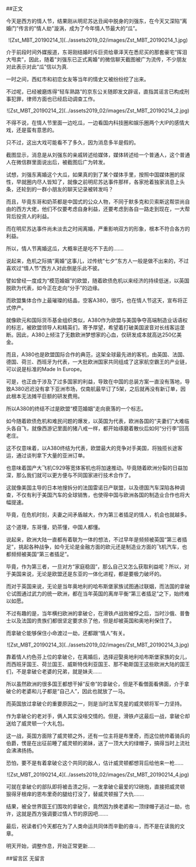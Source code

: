 ##正文

今天是西方的情人节，结果刚从明尼苏达丑闻中脱身的刘强东，在今天又深陷“离婚门”传言的"情人劫"漩涡，成为了今年情人节最大的“瓜”。

 <div align="center">![Zst_MBT_20190214_1](../assets2019_02/images/Zst_MBT_20190214_1.jpg)</div>

介于前段时间外媒报道，东哥刚结婚时斥巨资给章泽天在悉尼买的那套豪宅“挥泪大甩卖”，因此，随着"刘强东已正式离婚"的微信聊天截图被广为流传，不少朋友对此表示对此“瓜”信以为真.

一时之间，西虹市和初恋女友等当年的情史又被纷纷挖了出来。

不过呢，已经被磨炼得“轻车熟路”的京东公关随即发文辟谣，直指其谣言已构成刑事犯罪，律师方面也已经启动调查工作。

 <div align="center">![Zst_MBT_20190214_2](../assets2019_02/images/Zst_MBT_20190214_2.jpg)</div>

不得不说，在情人节里面一边吃瓜，一边看国内科技圈和娱乐圈两个大IP的感情大戏，还是蛮有意思的。

只不过，这出大戏可能看不了多久，因为消息多半是假的。

截图显示，消息是从刘强东的亲戚转述给媒体，媒体转述给一个普通人，这个普通人在微信群里面说出后，被截图后广为转发。

试想，刘强东离婚这个大瓜，如果真的到了某个媒体手里，按照中国媒体圈的尿性，早就圈内尽人皆知了，就像之前明尼苏达事件那样，各家抢着独家消息上头条，还轮到的一群小朋友的聊天记录被转发吗？

而且，毕竟东哥和奶茶都是中国式的公众人物，不同于默多克和贝索斯这帮崇尚自由的西方大佬，他们不仅要考虑自身利益，还要考虑到各自一路走到现在，一大帮背后投资人的利益。

而在明尼苏达事件尚未淡去之时闹离婚，严重影响双方的形象，根本不符合各方的利益。

所以，情人节离婚这瓜，大概率还是吃不下去的.......



说起来，危机之际搞“离婚”这事儿，过传统“七夕”东方人一般是做不出来的，不过喜欢过“情人节”西方人对此倒是乐此不彼。

譬如曾经一度成为“模范婚姻”的欧盟，随着欧债危机以来经济的持续低迷，以英国脱欧为代表，如今正在走向“分手”的边缘。

而欧盟集体合作上最璀璨的结晶，空客A380，很巧，也在情人节这天，宣布将正式停产。

就像欧元和国际货币基金组织类似，A380作为欧盟与美国争夺高端制造业话语权的标志，被欧盟领导人和精英们，寄予厚望，希望着打破美国波音对长线客运垄断。因此，A380上倾注了无数欧洲梦想家的心血，仅研发成本就高达250亿美金。

而且，A380也是欧盟国际合作的典范，这架全球最先进的客机，由英国、法国、德国、荷兰、西班牙为代表，一大批欧洲国家共同组成了这家航空霸王的产业链，可以说是标准的Made In Europe。

可是，也正由于涉及了过多国家的利益，导致在中国的总装方案一直没有落地，导致A380迟迟没有拿下亚洲市场，仅南航最早订了5架，之后就再没有新订单，因此根本无法摊平巨额的研发费用。

所以A380的终结不过是欧盟“模范婚姻”走向衰落的一个标志。

如今随着欧债危机和难民问题的爆发，以英国为代表，欧洲各国的“夫妻们”大难临头各自飞，就像西游记里面的猪八戒一样，都开始琢磨着散伙后如何“分行李”回高老庄。

这不仅意味着，以A380终结为代表，欧盟最大的竞争对手美国，将独揽长途客运，通过谈判拿下大量的亚洲订单。

也意味着国产大飞机C929等宽体客机也将加速推动。毕竟随着欧洲分裂的日益加深，那么我们就可以更方便与不同国家进行技术合作了。

这就像美国主导的日本地搜拆分的法国雷诺日产联盟，以及德国汽车深陷各种调查，不仅有利于美国汽车的全球销售，也使得中国与欧洲各国的制造业合作也将大幅提速。

毕竟，在危机时刻，夫妻之间矛盾越大，作为第三者插足的情人，机会也就越多。

这个道理，东哥懂，奶茶懂，中国人都懂。



说起来，欧洲大陆一直都有着联为一体的想法，不过早年是频频被英国“第三者插足”，挑起各种战争，如今无论是金融方面的欧元还是制造业方面的飞机汽车，也都频频被美国“第三者插足”。

毕竟，作为第三者，一旦对方“家庭稳固”，那么自己又怎么获取利益呢？所以，对于美国来说，无论是欧盟还是东亚的一体化进程，都是要极力破坏的。

而对于英国来说，无论是当年奥地利的哈布斯堡家族试图通过联姻，而法国的拿破仑试图通过武力的统一欧洲，都在当年英国的离岸平衡“第三者插足”之下，始终难以如愿。

不过有趣的是，当年横扫欧洲的拿破仑，在滑铁卢战败被俘之后，当时沙俄、普鲁士以及法国的贵族们都很坚定要求杀了他，但是却被英国和奥地利保住了。

而拿破仑能够保住小命渡过一劫，还都跟“情人”有关。

 <div align="center">![Zst_MBT_20190214_3](../assets2019_02/images/Zst_MBT_20190214_3.jpg)</div>

靠着情人约色芬上位的拿破仑，在离婚后，选择迎娶奥地利哈布斯堡家族的女儿，而西班牙国王、荷兰国王、威斯特伐利亚国王、那不勒斯国王这些欧洲大陆的国王们，不是拿破仑老婆的兄弟，就是妹夫......

所以虽然欧洲的很多国王都想干掉“反帝”的拿破仑，但是不看僧面看佛面，介于拿破仑的老婆和儿子都是“自己人”，因此也就放了一马。

而英国放过拿破仑的重要原因之一，则是当时法军克星的威灵顿将军一力坚持。

作为拿破仑的老对手，俩人其实没啥交情的。但是，滑铁卢这最后一战，拿破仑却送给了威灵顿一个大礼包。

这一战，英国方面除了威灵顿之外，还有一位主将是布里奇，而这位统帅着骑兵的伯爵，愣是在出征前睡了威灵顿的弟妹，送了一顶大大的绿帽子，搞得当时上流社会沸沸扬扬。

恐怕，要不是有着拿破仑这个共同的敌人，估计威灵顿都想背后给他来一枪......
 
 <div align="center">![Zst_MBT_20190214_4](../assets2019_02/images/Zst_MBT_20190214_4.jpg)</div>

可就在拿破仑的部队即将被击溃之际，一发拿破仑最爱的12磅炮，直接把威灵顿狠得牙根痒的恩布里奇的腿给打没了，替威灵顿报了大仇.......

结果，被全世界国王们围攻的拿破仑，竟然因为换老婆和一顶绿帽子逃过一劫，也许，这就是西方强调要过情人节的原因吧.......

最后，祝读者们今天都在为了人类命运共同体而辛勤的奋斗，而不是在读我的文章。


明天开始，调整作息，开始正常更新.....

##留言区
 无留言
